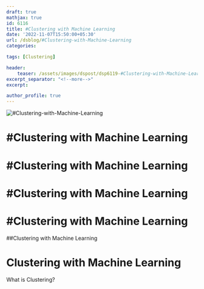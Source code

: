 ```yaml
---
draft: true
mathjax: true
id: 6116
title: #Clustering with Machine Learning
date: '2022-11-07T15:50:00+05:30'
url: /dsblog/#Clustering-with-Machine-Learning
categories:

tags: [Clustering]

header:
    teaser: /assets/images/dspost/dsp6119-#Clustering-with-Machine-Learning.jpg
excerpt_separator: "<!--more-->"
excerpt:

author_profile: true
---
```


![#Clustering-with-Machine-Learning](/assets/images/dspost/dsp6119-#Clustering-with-Machine-Learning.jpg)

# #Clustering with Machine Learning


# #Clustering with Machine Learning


# #Clustering with Machine Learning


# #Clustering with Machine Learning


##Clustering with Machine Learning


# Clustering with Machine Learning

What is Clustering?


